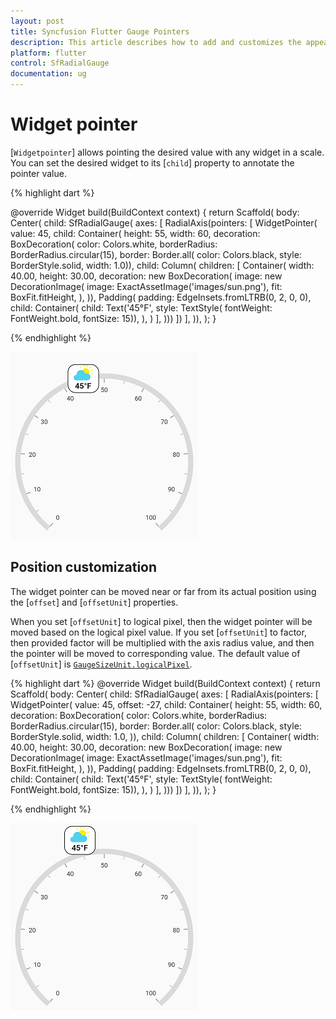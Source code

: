 ```yaml
---
layout: post
title: Syncfusion Flutter Gauge Pointers
description: This article describes how to add and customizes the appearence of pointers of radial gauge control in flutter platform
platform: flutter
control: SfRadialGauge
documentation: ug
---
```


# Widget pointer

[`Widgetpointer`] allows pointing the desired value with any widget in a scale. You can set the desired widget to its [`child`] property to annotate the pointer value.

{% highlight dart %}

@override
Widget build(BuildContext context) {
  return Scaffold(
    body: Center(
      child: SfRadialGauge(
        axes: <RadialAxis>[
          RadialAxis(pointers: <GaugePointer>[
            WidgetPointer(
              value: 45,
              child: Container(
                height: 55,
                width: 60,
                decoration: BoxDecoration(
                  color: Colors.white,
                  borderRadius: BorderRadius.circular(15),
                  border: Border.all(
                    color: Colors.black,
                    style: BorderStyle.solid,
                    width: 1.0)),
                    child: Column(
                      children: <Widget>[
                        Container(
                            width: 40.00,
                            height: 30.00,
                            decoration: new BoxDecoration(
                              image: new DecorationImage(
                              image: ExactAssetImage('images/sun.png'),
                                fit: BoxFit.fitHeight,
                              ),
                            )),
                        Padding(
                          padding: EdgeInsets.fromLTRB(0, 2, 0, 0),
                          child: Container(
                            child: Text('45°F',
                                style: TextStyle(
                                    fontWeight: FontWeight.bold, fontSize: 15)),
                          ),
                        )
                      ],
                    )))
          ])
        ],
      )),
    );
  }

{% endhighlight %}

![default widget pointer](images/widget-pointer/widget_pointer.png)

## Position customization

The widget pointer can be moved near or far from its actual position using the [`offset`] and [`offsetUnit`] properties.

When you set [`offsetUnit`] to logical pixel, then the widget pointer will be moved based on the logical pixel value. If you set [`offsetUnit`] to factor, then provided factor will be multiplied with the axis radius value, and then the pointer will be moved to corresponding value. The default value of [`offsetUnit`] is [`GaugeSizeUnit.logicalPixel`](https://pub.dev/documentation/syncfusion_flutter_gauges/latest/gauges/GaugeSizeUnit-class.html).

{% highlight dart %}
@override
Widget build(BuildContext context) {
  return Scaffold(
    body: Center(
      child: SfRadialGauge(
        axes: <RadialAxis>[
          RadialAxis(pointers: <GaugePointer>[
            WidgetPointer(
                value: 45,
                offset: -27,
                child: Container(
                    height: 55,
                    width: 60,
                    decoration: BoxDecoration(
                        color: Colors.white,
                        borderRadius: BorderRadius.circular(15),
                        border: Border.all(
                          color: Colors.black,
                          style: BorderStyle.solid,
                          width: 1.0,
                        )),
                    child: Column(
                      children: <Widget>[
                        Container(
                            width: 40.00,
                            height: 30.00,
                            decoration: new BoxDecoration(
                              image: new DecorationImage(
                                image: ExactAssetImage('images/sun.png'),
                                fit: BoxFit.fitHeight,
                              ),
                            )),
                        Padding(
                          padding: EdgeInsets.fromLTRB(0, 2, 0, 0),
                          child: Container(
                            child: Text('45°F',
                                style: TextStyle(
                                    fontWeight: FontWeight.bold, fontSize: 15)),
                          ),
                        )
                      ],
                    )))
          ])
        ],
      )),
    );
  }

{% endhighlight %}

![widget pointer position](images/widget-pointer/widget_pointer_position.png)

